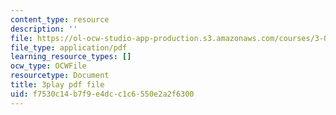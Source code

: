 ```yaml
---
content_type: resource
description: ''
file: https://ol-ocw-studio-app-production.s3.amazonaws.com/courses/3-091-introduction-to-solid-state-chemistry-fall-2018/f7530c14b7f9e4dcc1c6550e2a2f6300_4Dr3Q-ezMZk.pdf
file_type: application/pdf
learning_resource_types: []
ocw_type: OCWFile
resourcetype: Document
title: 3play pdf file
uid: f7530c14-b7f9-e4dc-c1c6-550e2a2f6300
---
```

